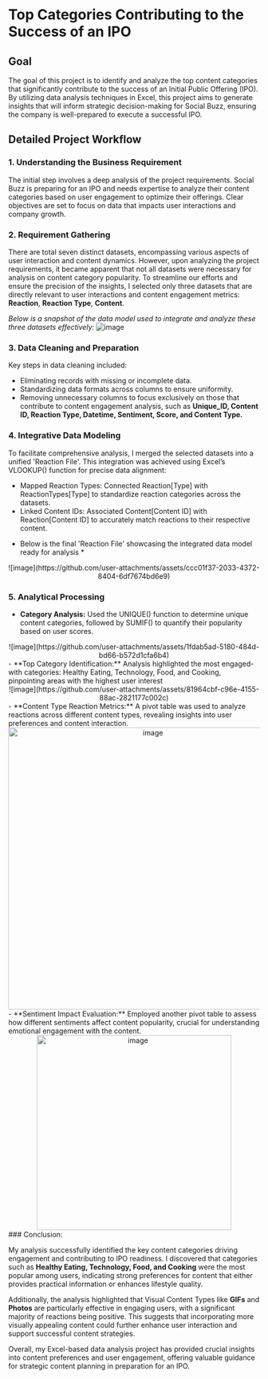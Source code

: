 # Top Categories Contributing to the Success of an IPO
## Goal
The goal of this project is to identify and analyze the top content categories that significantly contribute to the success of an Initial Public Offering (IPO). By utilizing data analysis techniques in Excel, this project aims to generate insights that will inform strategic decision-making for Social Buzz, ensuring the company is well-prepared to execute a successful IPO.
## Detailed Project Workflow
### 1. Understanding the Business Requirement
The initial step involves a deep analysis of the project requirements. Social Buzz is preparing for an IPO and needs expertise to analyze their content categories based on user engagement to optimize their offerings. Clear objectives are set to focus on data that impacts user interactions and company growth.
### 2. Requirement Gathering
There are total seven distinct datasets, encompassing various aspects of user interaction and content dynamics. However, upon analyzing the project requirements, it became apparent that not all datasets were necessary for analysis on content category popularity. To streamline our efforts and ensure the precision of the insights, I selected only three datasets that are directly relevant to user interactions and content engagement metrics: **Reaction**, **Reaction Type**, **Content**.
  
  *Below is a snapshot of the data model used to integrate and analyze these three datasets effectively:*
![image](https://github.com/user-attachments/assets/8f6fc40f-7c00-40a7-8fe6-da2bb5c49b81)

### 3. Data Cleaning and Preparation
Key steps in data cleaning included:

- Eliminating records with missing or incomplete data.
- Standardizing data formats across columns to ensure uniformity.
- Removing unnecessary columns to focus exclusively on those that contribute to content engagement analysis, such as **Unique_ID, Content ID, Reaction Type, Datetime, Sentiment, Score, and Content Type.**

### 4. Integrative Data Modeling
To facilitate comprehensive analysis, I merged the selected datasets into a unified 'Reaction File'. This integration was achieved using Excel’s VLOOKUP() function for precise data alignment:

- Mapped Reaction Types: Connected Reaction[Type] with ReactionTypes[Type] to standardize reaction categories across the datasets.
- Linked Content IDs: Associated Content[Content ID] with Reaction[Content ID] to accurately match reactions to their respective content.
* Below is the final 'Reaction File' showcasing the integrated data model ready for analysis *
<div align="Center">
![image](https://github.com/user-attachments/assets/ccc01f37-2033-4372-8404-6df7674bd6e9)
</div>

### 5. Analytical Processing
- **Category Analysis:** Used the UNIQUE() function to determine unique content categories, followed by SUMIF() to quantify their popularity based on user scores.
<div align="Center">  
  ![image](https://github.com/user-attachments/assets/1fdab5ad-5180-484d-bd66-b572d1cfa6b4)
</div>
- **Top Category Identification:** Analysis highlighted the most engaged-with categories: Healthy Eating, Technology, Food, and Cooking, pinpointing areas with the highest user interest
<div align="Center">
  ![image](https://github.com/user-attachments/assets/81964cbf-c96e-4155-88ac-2821177c002c)
</div>
- **Content Type Reaction Metrics:** A pivot table was used to analyze reactions across different content types, revealing insights into user preferences and content interaction.
<div align="Center">
  <img width="564" alt="image" src="https://github.com/user-attachments/assets/7cc370b9-c6b7-4941-8f83-398e220d751c" />
</div>
- **Sentiment Impact Evaluation:** Employed another pivot table to assess how different sentiments affect content popularity, crucial for understanding emotional engagement with the content.
<div align="Center">
  <img width="390" alt="image" src="https://github.com/user-attachments/assets/8a05599e-1665-4b06-b804-524f3fbe02b5" />
</div>
### Conclusion:

My analysis successfully identified the key content categories driving engagement and contributing to IPO readiness. I discovered that categories such as **Healthy Eating, Technology, Food, and Cooking** were the most popular among users, indicating strong preferences for content that either provides practical information or enhances lifestyle quality.

Additionally, the analysis highlighted that Visual Content Types like **GIFs** and **Photos** are particularly effective in engaging users, with a significant majority of reactions being positive. This suggests that incorporating more visually appealing content could further enhance user interaction and support successful content strategies.

Overall, my Excel-based data analysis project has provided crucial insights into content preferences and user engagement, offering valuable guidance for strategic content planning in preparation for an IPO.






